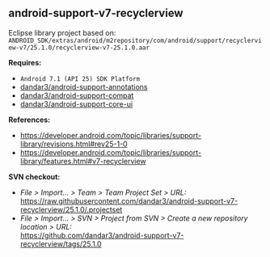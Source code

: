 ## android-support-v7-recyclerview

Eclipse library project based on:<br/>
`ANDROID_SDK/extras/android/m2repository/com/android/support/recyclerview-v7/25.1.0/recyclerview-v7-25.1.0.aar`

**Requires:**
- `Android 7.1 (API 25) SDK Platform`
- [dandar3/android-support-annotations](https://github.com/dandar3/android-support-annotations/tree/25.1.0)
- [dandar3/android-support-compat](https://github.com/dandar3/android-support-compat/tree/25.1.0)
- [dandar3/android-support-core-ui](https://github.com/dandar3/android-support-core-ui/tree/25.1.0)

**References:**
- https://developer.android.com/topic/libraries/support-library/revisions.html#rev25-1-0
- https://developer.android.com/topic/libraries/support-library/features.html#v7-recyclerview

**SVN checkout:**
- _File > Import... > Team > Team Project Set > URL:_<br/>
  https://raw.githubusercontent.com/dandar3/android-support-v7-recyclerview/25.1.0/.projectset
- _File > Import... > SVN > Project from SVN > Create a new repository location > URL:_<br/> 
  https://github.com/dandar3/android-support-v7-recyclerview/tags/25.1.0